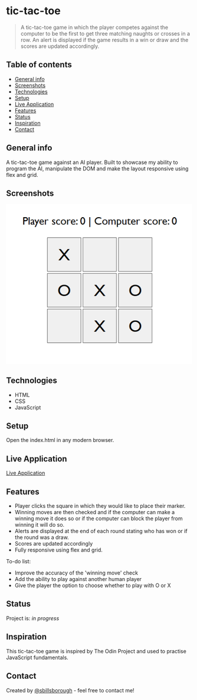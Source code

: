 # tic-tac-toe

> A tic-tac-toe game in which the player competes against the computer to be the first to get three matching naughts or crosses in a row. An alert is displayed if the game results in a win or draw and the scores are updated accordingly.

## Table of contents

- [General info](#general-info)
- [Screenshots](#screenshots)
- [Technologies](#technologies)
- [Setup](#setup)
- [Live Application](#live-application)
- [Features](#features)
- [Status](#status)
- [Inspiration](#inspiration)
- [Contact](#contact)

## General info

A tic-tac-toe game against an AI player. Built to showcase my ability to program the AI, manipulate the DOM and make the layout responsive using flex and grid.

## Screenshots

![Example screenshot](./assets/img/tic-tac-toe-sample-screenshot.png)

## Technologies

- HTML
- CSS
- JavaScript

## Setup

Open the index.html in any modern browser.

## Live Application

[Live Application](https://sbillsborough.github.io/tic-tac-toe/)

## Features

- Player clicks the square in which they would like to place their marker.
- Winning moves are then checked and if the computer can make a winning move it does so or if the computer can block the player from winning it will do so.
- Alerts are displayed at the end of each round stating who has won or if the round was a draw.
- Scores are updated accordingly
- Fully responsive using flex and grid.

To-do list:

- Improve the accuracy of the 'winning move' check
- Add the ability to play against another human player
- Give the player the option to choose whether to play with O or X

## Status

Project is: _in progress_

## Inspiration

This tic-tac-toe game is inspired by The Odin Project and used to practise JavaScript fundamentals.

## Contact

Created by [@sbillsborough](https://github.com/sbillsborough) - feel free to contact me!

